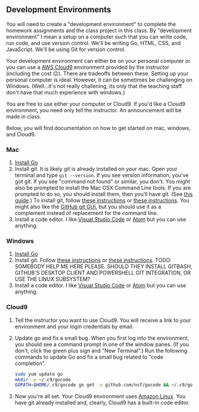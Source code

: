 ## Development Environments

You will need to create a "development environment"
to complete the homework assignments and the class
project in this class. By "development environment"
I mean a setup on a computer such that you can write
code, run code, and use version control. We'll be
writing Go, HTML, CSS, and JavaScript. We'll
be using Git for version control.

Your development environment can either be
on your
personal computer or you can use a 
[AWS Cloud9](https://aws.amazon.com/cloud9/) environment
provided by the instructor (including the cost 😉).
There are tradeoffs between these. Setting up your
personal computer is ideal. However, it can be 
sometimes be challenging on Windows. (Well...it's not
really challening, its only that the teaching staff
don't have that much experience with windows.)

You are free to use either your computer or Cloud9.
If you'd like a Cloud9 environment, you need only 
tell the instructor. An announcement will be made
in class.

Below, you will find documentation on how to get
started on mac, windows, and Cloud9.

### Mac

1. [Install Go](https://golang.org/doc/install)
2. Install git. It is likely git is already installed on your
   mac. Open your terminal and type `git --version`.  If you
   see version information, you've got git. If you see 
   "command not found" or similar, you don't.
   You might also be prompted to install the Mac OSX Command
   Line tools. If you are prompted to do so, you should install
   them, then you'll have git. (See [this guide](https://hackernoon.com/install-git-on-mac-a884f0c9d32c).)
   To install git,
   follow [these instructions](https://www.atlassian.com/git/tutorials/install-git)
   or [these instructions](https://git-scm.com/book/en/v2/Getting-Started-Installing-Git).
   You might also like the [GitHub git GUI](https://desktop.github.com/),
   but you should use it as a complement instead of replacement
   for the command line.
3. Install a code editor. I like
   [Visual Studio Code](https://code.visualstudio.com/) or
   [Atom](https://atom.io/) but you can use anything.

### Windows

1. [Install Go](https://golang.org/doc/install)
2. Install git. Follow
   [these instructions](https://www.atlassian.com/git/tutorials/install-git)
   or [these instructions](https://git-scm.com/book/en/v2/Getting-Started-Installing-Git).
   TODO: SOMEBODY HELP ME HERE PLEASE. SHOULD THEY INSTALL 
   GITBASH, GITHUB'S DESKTOP CLIENT AND POWERSHELL GIT INTEGRATION,
   OR USE THE LINUX SUBSYSTEM?
3. Install a code editor. I like
   [Visual Studio Code](https://code.visualstudio.com/) or
   [Atom](https://atom.io/) but you can use anything.

### Cloud9

1. Tell the instructor you want to use Cloud9. You will receive a link
   to your environment and your login credentials by email.
2. Update go and fix a small bug. When you first log into the environment,
   you should see a command prompt in one of the window panes. (If you
   don't, click the green plus sign and "New Terminal".) Run the following
   commands to update Go and fix a small bug related to "code completion".

   ```sh
   sudo yum update go
   mkdir -p ~/.c9/gocode
   GOPATH=$HOME/.c9/gocode go get -u github.com/nsf/gocode && ~/.c9/gocode/bin/gocode
   ```
3. Now you're all set. Your Cloud9 environment uses
   [Amazon Linux](https://aws.amazon.com/amazon-linux-ami/). You have
   git already installed and, clearly, Cloud9 has a built-in code editor.
